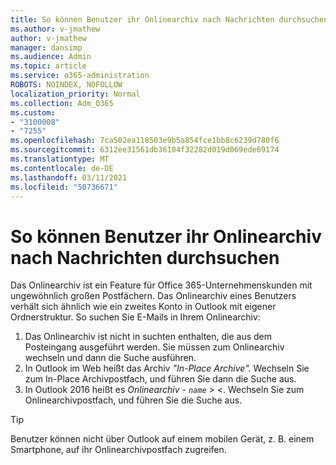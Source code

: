 ```yaml
---
title: So können Benutzer ihr Onlinearchiv nach Nachrichten durchsuchen
ms.author: v-jmathew
author: v-jmathew
manager: dansimp
ms.audience: Admin
ms.topic: article
ms.service: o365-administration
ROBOTS: NOINDEX, NOFOLLOW
localization_priority: Normal
ms.collection: Adm_O365
ms.custom:
- "3100008"
- "7255"
ms.openlocfilehash: 7ca502ea118503e9b5a854fce1bb8c6239d780f6
ms.sourcegitcommit: 6312ee31561db36104f32282d019d069ede69174
ms.translationtype: MT
ms.contentlocale: de-DE
ms.lasthandoff: 03/11/2021
ms.locfileid: "50736671"
---
```

# <a name="how-users-can-search-their-online-archive-for-messages"></a>So können Benutzer ihr Onlinearchiv nach Nachrichten durchsuchen

Das Onlinearchiv ist ein Feature für Office 365-Unternehmenskunden mit ungewöhnlich großen Postfächern. Das Onlinearchiv eines Benutzers verhält sich ähnlich wie ein zweites Konto in Outlook mit eigener Ordnerstruktur. So suchen Sie E-Mails in Ihrem Onlinearchiv:

1. Das Onlinearchiv ist nicht in suchten enthalten, die aus dem Posteingang ausgeführt werden. Sie müssen zum Onlinearchiv wechseln und dann die Suche ausführen.
2. In Outlook im Web heißt das Archiv *"In-Place Archive".* Wechseln Sie zum In-Place Archivpostfach, und führen Sie dann die Suche aus.
3. In Outlook 2016 heißt es *Onlinearchiv - `name` > <*. Wechseln Sie zum Onlinearchivpostfach, und führen Sie die Suche aus.

> [!TIP]
> Benutzer können nicht über Outlook auf einem mobilen Gerät, z. B. einem Smartphone, auf ihr Onlinearchivpostfach zugreifen.
